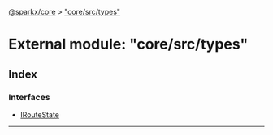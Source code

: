 [@sparkx/core](../README.md) > ["core/src/types"](../modules/_core_src_types_.md)

# External module: "core/src/types"

## Index

### Interfaces

* [IRouteState](../interfaces/_core_src_types_.iroutestate.md)

---

